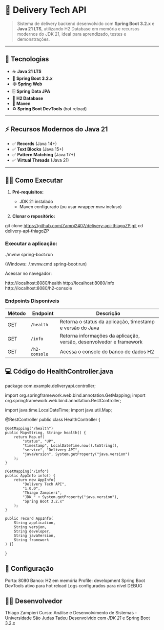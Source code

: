# 🚀 Delivery Tech API

> Sistema de delivery backend desenvolvido com **Spring Boot 3.2.x** e **Java 21 LTS**, utilizando H2 Database em memória e recursos modernos do JDK 21, ideal para aprendizado, testes e demonstrações.

---

## 🧩 Tecnologias

- ☕ **Java 21 LTS**  
- 🌱 **Spring Boot 3.2.x**  
- 🕸️ **Spring Web**  
- 🗄️ **Spring Data JPA**  
- 🧠 **H2 Database**  
- 🧩 **Maven**  
- ♻️ **Spring Boot DevTools** (hot reload)

---

## ⚡ Recursos Modernos do Java 21

- ✅ **Records** (Java 14+)  
- ✅ **Text Blocks** (Java 15+)  
- ✅ **Pattern Matching** (Java 17+)  
- ✅ **Virtual Threads** (Java 21)

---

## 🏃‍♂️ Como Executar

1. **Pré-requisitos:**  
   - JDK 21 instalado  
   - Maven configurado (ou usar wrapper `mvnw` incluso)

2. **Clonar o repositório:**

git clone https://github.com/Zampi2407/delivery-api-thiagoZP.git
cd delivery-api-thiagoZP


### Executar a aplicação:

./mvnw spring-boot:run

(Windows: .\mvnw.cmd spring-boot:run)

Acessar no navegador:

http://localhost:8080/health
http://localhost:8080/info
http://localhost:8080/h2-console

### Endpoints Disponíveis

| Método | Endpoint      | Descrição                                                           |
| ------ | ------------- | ------------------------------------------------------------------- |
| GET    | `/health`     | Retorna o status da aplicação, timestamp e versão do Java           |
| GET    | `/info`       | Retorna informações da aplicação, versão, desenvolvedor e framework |
| GET    | `/h2-console` | Acessa o console do banco de dados H2                               |

## 💻 Código do HealthController.java

package com.example.deliveryapi.controller;

import org.springframework.web.bind.annotation.GetMapping;
import org.springframework.web.bind.annotation.RestController;

import java.time.LocalDateTime;
import java.util.Map;

@RestController
public class HealthController {

    @GetMapping("/health")
    public Map<String, String> health() {
        return Map.of(
            "status", "UP",
            "timestamp", LocalDateTime.now().toString(),
            "service", "Delivery API",
            "javaVersion", System.getProperty("java.version")
        );
    }

    @GetMapping("/info")
    public AppInfo info() {
        return new AppInfo(
            "Delivery Tech API",
            "1.0.0",
            "Thiago Zampieri",
            "JDK " + System.getProperty("java.version"),
            "Spring Boot 3.2.x"
        );
    }

    public record AppInfo(
        String application,
        String version,
        String developer,
        String javaVersion,
        String framework
    ) {}
}


## 🔧 Configuração

Porta: 8080
Banco: H2 em memória
Profile: development
Spring Boot DevTools ativo para hot reload
Logs configurados para nível DEBUG

## 👨‍💻 Desenvolvedor

Thiago Zampieri
Curso: Análise e Desenvolvimento de Sistemas - Universidade São Judas Tadeu
Desenvolvido com *JDK 21* e Spring Boot 3.2.x